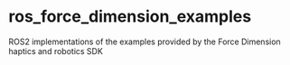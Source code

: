 # ros_force_dimension_examples
ROS2 implementations of the examples provided by the Force Dimension haptics and robotics SDK
